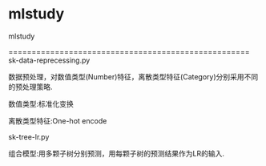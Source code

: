# mlstudy
mlstudy

====================================================
sk-data-reprecessing.py

数据预处理，对数值类型(Number)特征，离散类型特征(Category)分别采用不同的预处理策略.

数值类型:标准化变换

离散类型特征:One-hot encode

sk-tree-lr.py

组合模型:用多颗子树分别预测，用每颗子树的预测结果作为LR的输入.



